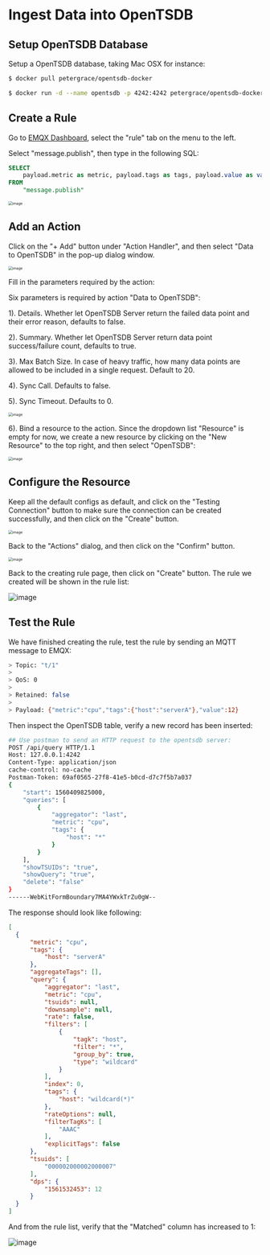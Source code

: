 # Ingest Data into OpenTSDB

## Setup OpenTSDB Database

Setup a OpenTSDB database, taking Mac OSX for instance:

```bash
$ docker pull petergrace/opentsdb-docker

$ docker run -d --name opentsdb -p 4242:4242 petergrace/opentsdb-docker
```

## Create a Rule

Go to [EMQX Dashboard](http://127.0.0.1:18083/#/rules), select the
"rule" tab on the menu to the left.

Select "message.publish", then type in the following SQL:

```sql
SELECT
    payload.metric as metric, payload.tags as tags, payload.value as value
FROM
    "message.publish"
```

<img src="./assets/rule-engine/opentsdb_sql_1.png" alt="image" style="zoom:50%;" />

## Add an Action

Click on the "+ Add" button under "Action Handler", and then select
"Data to OpenTSDB" in the pop-up dialog window.

<img src="./assets/rule-engine/opentsdb_action_0.png" alt="image" style="zoom:50%;" />

Fill in the parameters required by the action:

Six parameters is required by action "Data to OpenTSDB":

1). Details. Whether let OpenTSDB Server return the failed data point
and their error reason, defaults to false.

2). Summary. Whether let OpenTSDB Server return data point
success/failure count, defaults to true.

3). Max Batch Size. In case of heavy traffic, how many data points are
allowed to be included in a single request. Default to 20.

4). Sync Call. Defaults to false.

5). Sync Timeout. Defaults to 0.

<img src="./assets/rule-engine/opentsdb_action_1.png" alt="image" style="zoom:50%;" />

6). Bind a resource to the action. Since the dropdown list "Resource"
is empty for now, we create a new resource by clicking on the "New
Resource" to the top right, and then select "OpenTSDB":

<img src="./assets/rule-engine/opentsdb_action_2.png" alt="image" style="zoom:50%;" />

## Configure the Resource

Keep all the default configs as default, and click on the "Testing
Connection" button to make sure the connection can be created
successfully, and then click on the "Create" button.

<img src="./assets/rule-engine/opentsdb_resource_1.png" alt="image" style="zoom:50%;" />

Back to the "Actions" dialog, and then click on the "Confirm"
    button.

<img src="./assets/rule-engine/opentsdb_action_3.png" alt="image" style="zoom:50%;" />

Back to the creating rule page, then click on "Create" button. The
    rule we created will be shown in the rule list:

![image](./assets/rule-engine/opentsdb_rule_overview_0.png)

## Test the Rule

We have finished creating the rule, test the rule by sending an MQTT message to EMQX:

```bash
> Topic: "t/1"
>
> QoS: 0
>
> Retained: false
>
> Payload: {"metric":"cpu","tags":{"host":"serverA"},"value":12}
```

Then inspect the OpenTSDB table, verify a new record has been
inserted:

```bash
## Use postman to send an HTTP request to the opentsdb server:
POST /api/query HTTP/1.1
Host: 127.0.0.1:4242
Content-Type: application/json
cache-control: no-cache
Postman-Token: 69af0565-27f8-41e5-b0cd-d7c7f5b7a037
{
    "start": 1560409825000,
    "queries": [
        {
            "aggregator": "last",
            "metric": "cpu",
            "tags": {
                "host": "*"
            }
        }
    ],
    "showTSUIDs": "true",
    "showQuery": "true",
    "delete": "false"
}
------WebKitFormBoundary7MA4YWxkTrZu0gW--
```
The response should look like following:

```json
[
  {
      "metric": "cpu",
      "tags": {
          "host": "serverA"
      },
      "aggregateTags": [],
      "query": {
          "aggregator": "last",
          "metric": "cpu",
          "tsuids": null,
          "downsample": null,
          "rate": false,
          "filters": [
              {
                  "tagk": "host",
                  "filter": "*",
                  "group_by": true,
                  "type": "wildcard"
              }
          ],
          "index": 0,
          "tags": {
              "host": "wildcard(*)"
          },
          "rateOptions": null,
          "filterTagKs": [
              "AAAC"
          ],
          "explicitTags": false
      },
      "tsuids": [
          "000002000002000007"
      ],
      "dps": {
          "1561532453": 12
      }
  }
]
```

And from the rule list, verify that the "Matched" column has increased
to 1:

![image](./assets/rule-engine/opentsdb_rule_overview_1.png)
